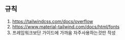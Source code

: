 ## 규칙
1. https://tailwindcss.com/docs/overflow
2. https://www.material-tailwind.com/docs/html/fonts
3. 프레임워크보단 가이드에 가까움 자주사용하는것만 작성